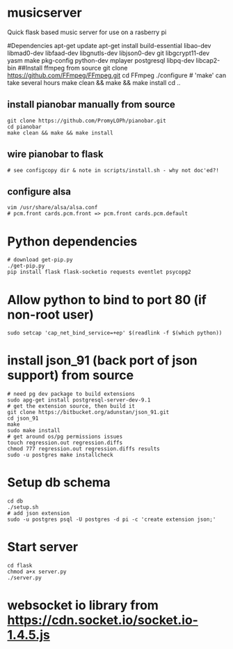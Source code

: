 musicserver
===========

Quick flask based music server for use on a rasberry pi

#Dependencies
    apt-get update
    apt-get install build-essential libao-dev libmad0-dev libfaad-dev libgnutls-dev libjson0-dev git libgcrypt11-dev yasm make pkg-config python-dev mplayer postgresql libpq-dev libcap2-bin
##Install ffmpeg from source
    git clone https://github.com/FFmpeg/FFmpeg.git
    cd FFmpeg
    ./configure
    # 'make' can take several hours
    make clean && make && make install
    cd ..
## install pianobar manually from source
    git clone https://github.com/PromyLOPh/pianobar.git
    cd pianobar
    make clean && make && make install
## wire pianobar to flask
    # see configcopy dir & note in scripts/install.sh - why not doc'ed?!
## configure alsa
    vim /usr/share/alsa/alsa.conf
    # pcm.front cards.pcm.front => pcm.front cards.pcm.default
# Python dependencies
    # download get-pip.py
    ./get-pip.py
    pip install flask flask-socketio requests eventlet psycopg2
# Allow python to bind to port 80 (if non-root user)
    sudo setcap 'cap_net_bind_service=+ep' $(readlink -f $(which python))
# install json_91 (back port of json support) from source
    # need pg dev package to build extensions
    sudo apg-get install postgresql-server-dev-9.1
    # get the extension source, then build it
    git clone https://bitbucket.org/adunstan/json_91.git
    cd json_91
    make
    sudo make install
    # get around os/pg permissions issues
    touch regression.out regression.diffs
    chmod 777 regression.out regression.diffs results
    sudo -u postgres make installcheck
  
# Setup db schema
    cd db
    ./setup.sh
    # add json extension
    sudo -u postgres psql -U postgres -d pi -c 'create extension json;'
# Start server
    cd flask
    chmod a+x server.py
    ./server.py

# websocket io library from https://cdn.socket.io/socket.io-1.4.5.js
